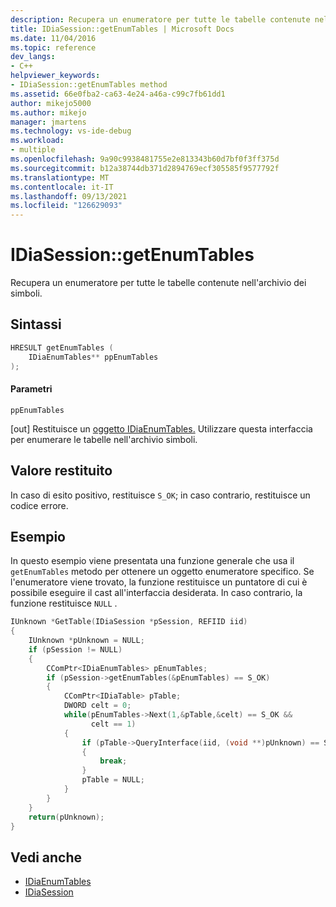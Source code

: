 ```yaml
---
description: Recupera un enumeratore per tutte le tabelle contenute nell'archivio dei simboli.
title: IDiaSession::getEnumTables | Microsoft Docs
ms.date: 11/04/2016
ms.topic: reference
dev_langs:
- C++
helpviewer_keywords:
- IDiaSession::getEnumTables method
ms.assetid: 66e0fba2-ca63-4e24-a46a-c99c7fb61dd1
author: mikejo5000
ms.author: mikejo
manager: jmartens
ms.technology: vs-ide-debug
ms.workload:
- multiple
ms.openlocfilehash: 9a90c9938481755e2e813343b60d7bf0f3ff375d
ms.sourcegitcommit: b12a38744db371d2894769ecf305585f9577792f
ms.translationtype: MT
ms.contentlocale: it-IT
ms.lasthandoff: 09/13/2021
ms.locfileid: "126629093"
---
```

# <a name="idiasessiongetenumtables"></a>IDiaSession::getEnumTables
Recupera un enumeratore per tutte le tabelle contenute nell'archivio dei simboli.

## <a name="syntax"></a>Sintassi

```C++
HRESULT getEnumTables (
    IDiaEnumTables** ppEnumTables
);
```

#### <a name="parameters"></a>Parametri
`ppEnumTables`

[out] Restituisce un [oggetto IDiaEnumTables.](../../debugger/debug-interface-access/idiaenumtables.md) Utilizzare questa interfaccia per enumerare le tabelle nell'archivio simboli.

## <a name="return-value"></a>Valore restituito
In caso di esito positivo, restituisce `S_OK`; in caso contrario, restituisce un codice errore.

## <a name="example"></a>Esempio
In questo esempio viene presentata una funzione generale che usa il `getEnumTables` metodo per ottenere un oggetto enumeratore specifico. Se l'enumeratore viene trovato, la funzione restituisce un puntatore di cui è possibile eseguire il cast all'interfaccia desiderata. In caso contrario, la funzione restituisce `NULL` .

```C++
IUnknown *GetTable(IDiaSession *pSession, REFIID iid)
{
    IUnknown *pUnknown = NULL;
    if (pSession != NULL)
    {
        CComPtr<IDiaEnumTables> pEnumTables;
        if (pSession->getEnumTables(&pEnumTables) == S_OK)
        {
            CComPtr<IDiaTable> pTable;
            DWORD celt = 0;
            while(pEnumTables->Next(1,&pTable,&celt) == S_OK &&
                  celt == 1)
            {
                if (pTable->QueryInterface(iid, (void **)pUnknown) == S_OK)
                {
                    break;
                }
                pTable = NULL;
            }
        }
    }
    return(pUnknown);
}
```

## <a name="see-also"></a>Vedi anche
- [IDiaEnumTables](../../debugger/debug-interface-access/idiaenumtables.md)
- [IDiaSession](../../debugger/debug-interface-access/idiasession.md)
